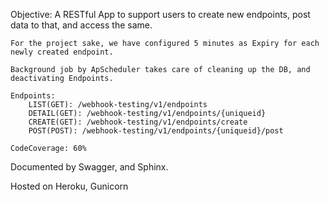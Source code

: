 Objective:
A RESTful App to support users to create new endpoints, post data to that, and access the same.

    For the project sake, we have configured 5 minutes as Expiry for each newly created endpoint.

    Background job by ApScheduler takes care of cleaning up the DB, and deactivating Endpoints.

    Endpoints:
        LIST(GET): /webhook-testing/v1/endpoints
        DETAIL(GET): /webhook-testing/v1/endpoints/{uniqueid}
        CREATE(GET): /webhook-testing/v1/endpoints/create
        POST(POST): /webhook-testing/v1/endpoints/{uniqueid}/post

    CodeCoverage: 60%
Documented by Swagger, and Sphinx.

Hosted on Heroku, Gunicorn
